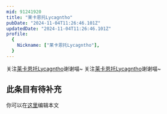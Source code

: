 ```yaml
---
mid: 91241920
title: "莱卡恩托Lycagntho"
pubDate: "2024-11-04T11:26:46.101Z"
updatedDate: "2024-11-04T11:26:46.101Z"
profile:
  {
    Nickname: ["莱卡恩托Lycagntho"],
  }
---
```


关注[莱卡恩托Lycagntho](https://space.bilibili.com/91241920)谢谢喵~ 关注[莱卡恩托Lycagntho](https://space.bilibili.com/91241920)谢谢喵~

## 此条目有待补充
你可以在[这里](https://github.com/Yuhanawa/VTuber.ICU/edit/master/src/content/v/莱卡恩托Lycagntho/index.md)编辑本文
